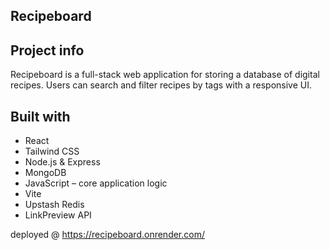 ## Recipeboard
## Project info
Recipeboard is a full-stack web application for storing a database of digital recipes. Users can search and filter recipes by tags with a responsive UI. 

## Built with
- React 
- Tailwind CSS
- Node.js & Express
- MongoDB
- JavaScript – core application logic
- Vite
- Upstash Redis
- LinkPreview API


deployed @ https://recipeboard.onrender.com/

